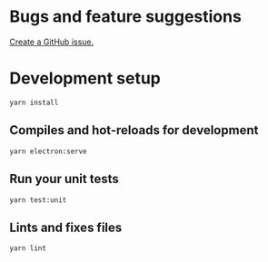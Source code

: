 # Bugs and feature suggestions

[Create a GitHub issue.](https://github.com/theProgramLuke/chess_opening_drills/issues)

# Development setup

```
yarn install
```

## Compiles and hot-reloads for development

```
yarn electron:serve
```

## Run your unit tests

```
yarn test:unit
```

## Lints and fixes files

```
yarn lint
```
